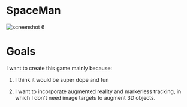 # SpaceMan
![screenshot 6](https://cloud.githubusercontent.com/assets/9558416/21293030/3f57ab8e-c4cd-11e6-9a6e-df4fa795816d.png)

# Goals
I want to create this game mainly because:

1. I think it would be super dope and fun

2. I want to incorporate augmented reality and markerless tracking, in which I don't need image targets to augment 3D objects.
